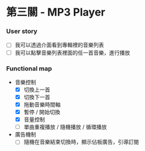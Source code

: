 # 第三關 - MP3 Player

### User story

- [ ] 我可以透過介面看到專輯裡的音樂列表
- [ ] 我可以點擊音樂列表裡面的任一首音樂，進行播放

### Functional map

- 音樂控制
  - [X] 切換上一首
  - [x] 切換下一首
  - [x] 拖動音樂時間軸
  - [x] 暫停 / 開始切換
  - [x] 音量控制
  - [ ] 單曲重複播放 / 隨機播放 / 循環播放
- 廣告機制
  - [ ] 隨機在音樂結束切換時，顯示佔板廣告，引導訂閱

